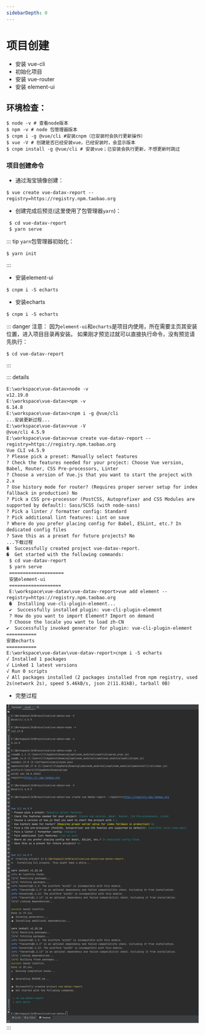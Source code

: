 ```yaml
---
sidebarDepth: 0
---
```

# 项目创建
* 安装 vue-cli
* 初始化项目
* 安装 vue-router
* 安装 element-ui

## 环境检查：
```shell
$ node -v # 查看node版本
$ npm -v # node 包管理器版本
$ cnpm i -g @vue/cli #安装cnpm（已安装时会执行更新操作）
$ vue -V # 创建是否已经安装vue，已经安装时，会显示版本
$ cnpm install -g @vue/cli # 安装vue；已安装会执行更新，不想更新时跳过
```
### 项目创建命令
- 通过淘宝镜像创建：
```shell script
$ vue create vue-datav-report --registry=https://registry.npm.taobao.org
```
- 创建完成后预览(这里使用了包管理器`yarn`)：
```shell script
 $ cd vue-datav-report
 $ yarn serve
```
::: tip
`yarn`包管理器初始化：
```shell script
$ yarn init
``` 
:::
- 安装element-ui
```shell script
$ cnpm i -S echarts
```
- 安装echarts
```shell script
$ cnpm i -S echarts
```
::: danger 注意：
因为`element-ui`和`echarts`是项目内使用，所在需要主页其安装位置，进入项目目录再安装。
如果刚才预览过就可以直接执行命令，没有预览请先执行：
```shell script
$ cd vue-datav-report
```

:::

::: details
```shell script
E:\workspace\vue-datav>node -v
v12.19.0
E:\workspace\vue-datav>npm -v
6.14.8
E:\workspace\vue-datav>cnpm i -g @vue/cli
...安装更新过程...
E:\workspace\vue-datav>vue -V
@vue/cli 4.5.9
E:\workspace\vue-datav>vue create vue-datav-report --registry=https://registry.npm.taobao.org
Vue CLI v4.5.9
? Please pick a preset: Manually select features
? Check the features needed for your project: Choose Vue version, Babel, Router, CSS Pre-processors, Linter
? Choose a version of Vue.js that you want to start the project with 2.x
? Use history mode for router? (Requires proper server setup for index fallback in production) No
? Pick a CSS pre-processor (PostCSS, Autoprefixer and CSS Modules are supported by default): Sass/SCSS (with node-sass)
? Pick a linter / formatter config: Standard
? Pick additional lint features: Lint on save
? Where do you prefer placing config for Babel, ESLint, etc.? In dedicated config files
? Save this as a preset for future projects? No
...下载过程
�  Successfully created project vue-datav-report.
�  Get started with the following commands:
 $ cd vue-datav-report
 $ yarn serve
 ====================
 安装element-ui
 ===================
 E:\workspace\vue-datav\vue-datav-report>vue add element --registry=https://registry.npm.taobao.org
 �  Installing vue-cli-plugin-element...
 ✔  Successfully installed plugin: vue-cli-plugin-element
 ? How do you want to import Element? Import on demand
 ? Choose the locale you want to load zh-CN
✔  Successfully invoked generator for plugin: vue-cli-plugin-element
===========
安装echarts
===========
E:\workspace\vue-datav\vue-datav-report>cnpm i -S echarts
√ Installed 1 packages
√ Linked 1 latest versions
√ Run 0 scripts
√ All packages installed (2 packages installed from npm registry, used 2s(network 2s), speed 5.46kB/s, json 2(11.81kB), tarball 0B)

```
* 完整过程

![检查](./i/001011.png)
:::
